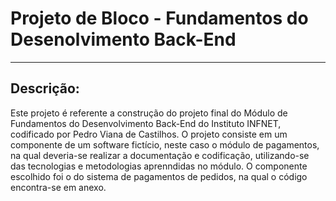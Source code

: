 # Projeto de Bloco - Fundamentos do Desenolvimento Back-End
- - -
## Descrição:
Este projeto é referente a construção do projeto final do Módulo de Fundamentos do Desenvolvimento Back-End do Instituto INFNET, codificado por Pedro Viana de Castilhos.
O projeto consiste em um componente de um software fictício, neste caso o módulo de pagamentos, na qual deveria-se realizar a documentação e codificação, utilizando-se das tecnologias e metodologias aprenndidas no módulo.
O componente escolhido foi o do sistema de pagamentos de pedidos, na qual o código encontra-se em anexo.
